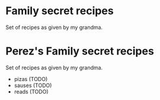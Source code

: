 # Family secret recipes

Set of recipes as given by my grandma.


# Perez's Family secret recipes

Set of recipes as given by my grandma.

* pizas (TODO)
* sauses (TODO)
* reads (TODO)